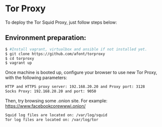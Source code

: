  
# Tor Proxy 

To deploy the Tor Squid Proxy, just follow steps below:

## Environment preparation:
```sh
$ #Install vagrant, virtualbox and ansible if not installed yet.
$ git clone https://github.com/afont/torproxy
$ cd torproxy
$ vagrant up
```
Once machine is booted up, configure your browser to use new Tor Proxy, with the following parameters:
```sh
HTTP and HTTPS proxy server: 192.168.20.20 and Proxy port: 3128
Socks Proxy: 192.168.20.20 and port: 9050
```
Then, try browsing some .onion site. For example: https://www.facebookcorewwwi.onion/
```sh
Squid log files are located on: /var/log/squid
Tor log files are located on: /var/log/tor
```
